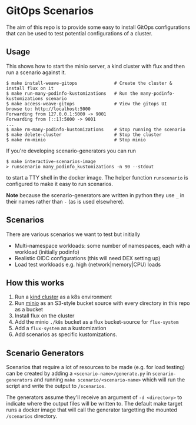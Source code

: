 # GitOps Scenarios

The aim of this repo is to provide some easy to install GitOps configurations that
can be used to test potential configurations of a cluster.


## Usage

This shows how to start the minio server, a kind cluster with flux and then
run a scenario against it.

```console
$ make install-weave-gitops              # Create the cluster & install flux on it
$ make run-many-podinfo-kustomizations   # Run the many-podinfo-kustomizations scenario
$ make access-weave-gitops               # View the gitops UI
browse to: http://localhost:5000
Forwarding from 127.0.0.1:5000 -> 9001
Forwarding from [::1]:5000 -> 9001
...
$ make rm-many-podinfo-kustomizations    # Stop running the scenario
$ make delete-cluster                    # Stop the cluster
$ make rm-minio                          # Stop minio
```

If you're developing scenario-generators you can run
```console
$ make interactive-scenarios-image
> runscenario many_podinfo_kustomizations -n 90 --stdout
```
to start a TTY shell in the docker image. The helper function `runscenario` is
configured to make it easy to run scenarios.

**Note** because the scenario-generators are written in python they use `_` in
their names rather than `-` (as is used elsewhere).


## Scenarios

There are various scenarios we want to test but initially

* Multi-namespace workloads: some number of namespaces, each with a workload
  (initially podinfo)
* Realistic OIDC configurations (this will need DEX setting up)
* Load test workloads e.g. high (network|memory|CPU) loads


## How this works

1. Run a [kind cluster](https://kind.sigs.k8s.io/) as a k8s environment
2. Run [minio](https://docs.min.io/) as an S3-style bucket source with every directory in this
   repo as a bucket
3. Install flux on the cluster
4. Add the minio `./k8s` bucket as a flux bucket-source for `flux-system`
5. Add a `flux-system` as a kustomization
6. Add scenarios as specific kustomizations.

## Scenario Generators

Scenarios that require a lot of resources to be made (e.g. for load testing)
can be created by adding a `<scenario-name>/generate.py` in
`scenario-generators` and running `make scenario/<scenario-name>` which will
run the script and write the output to `/scenarios`.

The generators assume they'll receive an argument of `-d <directory>` to indicate
where the output files will be written to. The default make target runs a docker
image that will call the generator targetting the mounted `/scenarios` directory.
